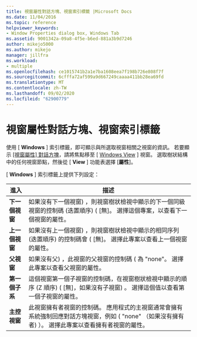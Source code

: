 ```yaml
---
title: 視窗屬性對話方塊、視窗索引標籤 |Microsoft Docs
ms.date: 11/04/2016
ms.topic: reference
helpviewer_keywords:
- Window Properties dialog box, Windows Tab
ms.assetid: 9001342a-09a8-4f5e-b6ed-881a3b9d7246
author: mikejo5000
ms.author: mikejo
manager: jillfra
ms.workload:
- multiple
ms.openlocfilehash: ce1015741b2a1e7ba1608eea7f198b726e808f7f
ms.sourcegitcommit: 6cfffa72af599a9d667249caaaa411bb28ea69fd
ms.translationtype: MT
ms.contentlocale: zh-TW
ms.lasthandoff: 09/02/2020
ms.locfileid: "62900779"
---
```

# <a name="windows-tab-window-properties-dialog-box"></a>視窗屬性對話方塊、視窗索引標籤
使用 [ **Windows** ] 索引標籤，即可顯示與所選取視窗相關之視窗的資訊。 若要顯示 [ [視窗屬性] 對話方塊](../debugger/window-properties-dialog-box.md)，請將焦點移至 [ [Windows View](../debugger/windows-view.md) ] 視窗。 選取樹狀結構中的任何視窗節點，然後從 [ **View** ] 功能表選擇 [**屬性**]。

 [ **Windows** ] 索引標籤上提供下列設定：

|進入|描述|
|-----------|-----------------|
|**下一個視窗**|如果沒有下一個視窗) ，則視窗樹狀檢視中顯示的下一個同級視窗的控制碼 (迭置順序)  ( [無]。 選擇這個專案，以查看下一個視窗的屬性。|
|**上一個視窗**|如果沒有上一個視窗) ，則視窗樹狀檢視中顯示的相同序列 (迭置順序) 的控制碼會 ( [無]。 選擇此專案以查看上一個視窗的屬性。|
|**父視窗**|如果沒有父) ，此視窗的父視窗的控制碼 ( 為 "none"。 選擇此專案以查看父視窗的屬性。|
|**第一個子系**|這個視窗第一個子視窗的控制碼，在視窗樹狀檢視中顯示的順序 (Z 順序)  ( [無]，如果沒有子視窗) 。 選擇這個值以查看第一個子視窗的屬性。|
|**主控視窗**|此視窗擁有者視窗的控制碼。 應用程式的主視窗通常會擁有系統強制回應對話方塊視窗，例如 ( "none" （如果沒有擁有者) ）。 選擇此專案以查看擁有者視窗的屬性。|